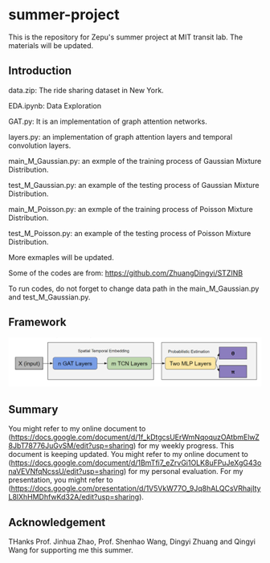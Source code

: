 # summer-project
This is the repository for Zepu's summer project at MIT transit lab. The materials will be updated.

## Introduction
data.zip: The ride sharing dataset in New York.

EDA.ipynb: Data Exploration

GAT.py: It is an implementation of graph attention networks.

layers.py: an implementation of graph attention layers and temporal convolution layers.

main_M_Gaussian.py: an exmple of the training process of Gaussian Mixture Distribution.

test_M_Gaussian.py: an example of the testing process of Gaussian Mixture Distribution.

main_M_Poisson.py: an exmple of the training process of Poisson Mixture Distribution.

test_M_Poisson.py: an example of the testing process of Poisson Mixture Distribution.

More exmaples will be updated.

Some of the codes are from: 
https://github.com/ZhuangDingyi/STZINB

To run codes, do not forget to change data path in the main_M_Gaussian.py and test_M_Gaussian.py.

## Framework
![Framework](Docs/structure.png)

## Summary
You might refer to my online document to (https://docs.google.com/document/d/1f_kDtgcsUErWmNqoquzOAtbmElwZ8JbT78776JuGvSM/edit?usp=sharing) for my weekly progress. This document is keeping updated.
You might refer to my online document to (https://docs.google.com/document/d/1BmTfi7_eZrvGi1OLK8uFPuJeXgG43onaVEVNfqNcssU/edit?usp=sharing) for my personal evaluation.
For my presentation, you might refer to (https://docs.google.com/presentation/d/1V5VkW77O_9Jq8hALQCsVRhajItyL8lXhHMDhfwKd32A/edit?usp=sharing).

## Acknowledgement

THanks Prof. Jinhua Zhao, Prof. Shenhao Wang, Dingyi Zhuang and Qingyi Wang for supporting me this summer.


